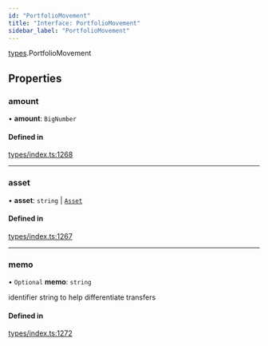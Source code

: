 ```yaml
---
id: "PortfolioMovement"
title: "Interface: PortfolioMovement"
sidebar_label: "PortfolioMovement"
---
```


[types](../../../modules/Types/Types.md).PortfolioMovement

## Properties

### amount

• **amount**: `BigNumber`

#### Defined in

[types/index.ts:1268](https://github.com/PolymeshAssociation/polymesh-sdk/blob/95e180d28/src/types/index.ts#L1268)

___

### asset

• **asset**: `string` \| [`Asset`](../../../classes/API/Entities/Asset/Asset.md)

#### Defined in

[types/index.ts:1267](https://github.com/PolymeshAssociation/polymesh-sdk/blob/95e180d28/src/types/index.ts#L1267)

___

### memo

• `Optional` **memo**: `string`

identifier string to help differentiate transfers

#### Defined in

[types/index.ts:1272](https://github.com/PolymeshAssociation/polymesh-sdk/blob/95e180d28/src/types/index.ts#L1272)
